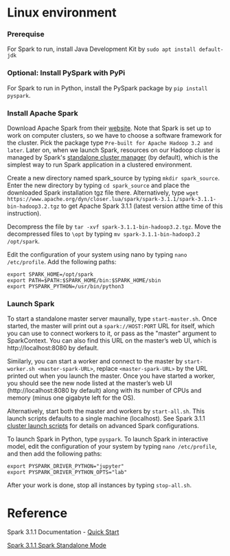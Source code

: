 # Linux environment

### Prerequise
For Spark to run, install Java Development Kit by 
``sudo apt install default-jdk``

### Optional: Install PySpark with PyPi
For Spark to run in Python, install the PySpark package by ``pip install pyspark``.

### Install Apache Spark
Download Apache Spark from their [website](http://spark.apache.org/downloads.html). Note that Spark is set up to work on computer clusters, so we have to choose a software framework for the cluster. Pick the package type ``Pre-built for Apache Hadoop 3.2 and later``. Later on, when we launch Spark, resources on our Hadoop cluster is managed by Spark's [standalone cluster manager](https://spark.apache.org/docs/latest/spark-standalone.html) (by default), which is the simplest way to run Spark application in a clustered environment.

Create a new directory named spark_source by typing ``mkdir spark_source``. Enter the new directory by typing ``cd spark_source`` and place the downloaded Spark installation tgz file there. Alternatively, type ``wget https://www.apache.org/dyn/closer.lua/spark/spark-3.1.1/spark-3.1.1-bin-hadoop3.2.tgz`` to get Apache Spark 3.1.1 (latest version atthe time of this instruction).

Decompress the file by ``tar -xvf spark-3.1.1-bin-hadoop3.2.tgz``. Move the decompressed files to ``\opt`` by typing ``mv spark-3.1.1-bin-hadoop3.2 /opt/spark``.

Edit the configuration of your system using nano by typing ``nano /etc/profile``. Add the following paths:
```
export SPARK_HOME=/opt/spark
export PATH=$PATH:$SPARK_HOME/bin:$SPARK_HOME/sbin
export PYSPARK_PYTHON=/usr/bin/python3
```

### Launch Spark

To start a standalone master server maunally, type ``start-master.sh``. Once started, the master will print out a ``spark://HOST:PORT`` URL for itself, which you can use to connect workers to it, or pass as the "master" argument to SparkContext. You can also find this URL on the master’s web UI, which is http://localhost:8080 by default.

Similarly, you can start a worker and connect to the master by ``start-worker.sh <master-spark-URL>``, replace ``<master-spark-URL>`` by the URL printed out when you launch the master. Once you have started a worker, you should see the new node listed at the master’s web UI (http://localhost:8080 by default) along with its number of CPUs and memory (minus one gigabyte left for the OS).

Alternatively, start both the master and workers by ``start-all.sh``. This launch scripts defaults to a single machine (localhost). See Spark 3.1.1 [cluster launch scripts](https://spark.apache.org/docs/3.1.1/spark-standalone.html#cluster-launch-scripts) for details on advanced Spark configurations.

To launch Spark in Python, type ``pyspark``. To launch Spark in interactive model, edit the configuration of your system by typing ``nano /etc/profile``, and then add the following paths:
```
export PYSPARK_DRIVER_PYTHON="jupyter"
export PYSPARK_DRIVER_PYTHON_OPTS="lab"
```

After your work is done, stop all instances by typing ``stop-all.sh``.

# Reference 
Spark 3.1.1 Documentation - [Quick Start](https://spark.apache.org/docs/latest/quick-start.html)
  
[Spark 3.1.1 Spark Standalone Mode](https://spark.apache.org/docs/3.1.1/spark-standalone.html)
